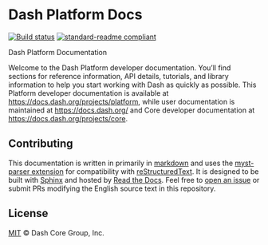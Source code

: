 # Dash Platform Docs

[![Build
status](https://img.shields.io/readthedocs/dash-docs-platform/stable)](https://readthedocs.org/projects/dash-docs-platform/builds/)
[![standard-readme
compliant](https://img.shields.io/badge/readme%20style-standard-brightgreen)](https://github.com/RichardLitt/standard-readme)

Dash Platform Documentation

Welcome to the Dash Platform developer documentation. You’ll find sections for reference
information, API details, tutorials, and library information to help you start working with Dash as
quickly as possible. This Platform developer documentation is available at
https://docs.dash.org/projects/platform, while user documentation is maintained at
https://docs.dash.org/ and Core developer documentation at https://docs.dash.org/projects/core.

## Contributing

This documentation is written in primarily in [markdown](https://www.markdownguide.org/) and uses
the [myst-parser extension](https://myst-parser.readthedocs.io/en/latest/index.html) for
compatibility with [reStructuredText](https://docutils.sourceforge.io/rst.html). It is designed to
be built with [Sphinx](https://www.sphinx-doc.org/) and hosted by [Read the
Docs](https://readthedocs.org/). Feel free to [open an
issue](https://github.com/dashpay/docs-platform/issues/new/choose) or submit PRs modifying the
English source text in this repository.

## License

[MIT](/LICENSE) © Dash Core Group, Inc.

